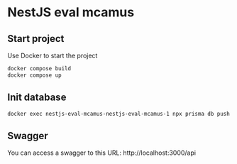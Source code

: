 # NestJS eval mcamus

## Start project
Use Docker to start the project

```bash
docker compose build
docker compose up
```

## Init database
```bash
docker exec nestjs-eval-mcamus-nestjs-eval-mcamus-1 npx prisma db push
```

## Swagger

You can access a swagger to this URL: http://localhost:3000/api